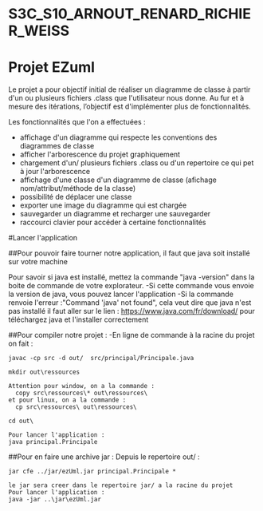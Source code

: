 # S3C_S10_ARNOUT_RENARD_RICHIER_WEISS

# Projet EZuml
Le projet a pour objectif initial de réaliser un diagramme de classe à partir d'un ou plusieurs fichiers .class que l'utilisateur nous donne.
Au fur et à mesure des itérations, l’objectif est d'implémenter plus de fonctionnalités.

Les fonctionnalités que l'on a effectuées :
  - affichage d'un diagramme qui respecte les conventions des diagrammes de classe
  - afficher l'arborescence du projet graphiquement
  - chargement d'un/ plusieurs fichiers .class ou d'un repertoire ce qui pet à jour l'arborescence
  - affichage d'une classe d'un diagramme de classe (afichage nom/attribut/méthode de la classe)
  - possibilité de déplacer une classe
  - exporter une image du diagramme qui est chargée
  - sauvegarder un diagramme et recharger une sauvegarder
  - raccourci clavier pour accéder à certaine fonctionnalités


#Lancer l'application

##Pour pouvoir faire tourner notre application, il faut que java soit installé sur votre machine

Pour savoir si java est installé, mettez la commande "java -version" dans la boite de commande de votre explorateur.
  -Si cette commande vous envoie la version de java, vous pouvez lancer l'application
  -Si la commande renvoie l'erreur :"Command 'java' not found", cela veut dire que java n'est pas installé
  il faut aller sur le lien : https://www.java.com/fr/download/ pour téléchargez java et l'installer correctement

##Pour compiler notre projet :
  -En ligne de commande à la racine du projet on fait :
    
    javac -cp src -d out/  src/principal/Principale.java

    mkdir out\ressources

    Attention pour window, on a la commande :
      copy src\ressources\* out\ressources\
    et pour linux, on a la commande :
      cp src\ressources\ out\ressources\

    cd out\

    Pour lancer l'application :
    java principal.Principale
    
##Pour en faire une archive jar :
    Depuis le repertoire out/ :
  
    jar cfe ../jar/ezUml.jar principal.Principale *
  
    le jar sera creer dans le repertoire jar/ a la racine du projet
    Pour lancer l'application :
    java -jar ..\jar\ezUml.jar
   
    

    
    
  
